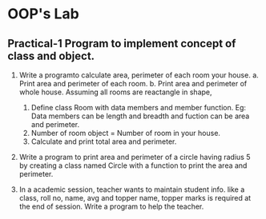 # OOP's Lab



##  Practical-1 Program to implement concept of class and object.

1. Write a programto calculate area, perimeter of each room your house.
    a. Print area and perimeter of each room.
    b. Print area and perimeter of whole house.
Assuming all rooms are reactangle in shape,
    1. Define class Room with data members and member function.
        Eg: Data members can be length and breadth and fuction can be area and perimeter.
    2. Number of room object = Number of room in your house.
    3. Calculate and print total area and perimeter.

2. Write a program to print area and perimeter of a circle having radius 5 by creating a class named Circle with a function to print the area and perimeter.

3. In a academic session, teacher wants to maintain student info. like a class, roll no, name, avg and topper name, topper marks is required at the end of session. Write a program to help the teacher.


